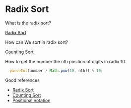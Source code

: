 # Radix Sort
What is the radix sort?

[Radix Sort](https://github.com/trekhleb/javascript-algorithms/tree/master/src/algorithms/sorting/radix-sort)

How can We sort in radix sort?

[Counting Sort](https://www.programiz.com/dsa/counting-sort)

How to get the number the nth position of digits in radix 10.
```js
  parseInt(number / Math.pow(10, nth)) % 10;
```

Good references
- [Radix Sort](https://github.com/trekhleb/javascript-algorithms/tree/master/src/algorithms/sorting/radix-sort)
- [Counting Sort](https://www.programiz.com/dsa/counting-sort)
- [Positional notation](https://en.wikipedia.org/wiki/Positional_notation)